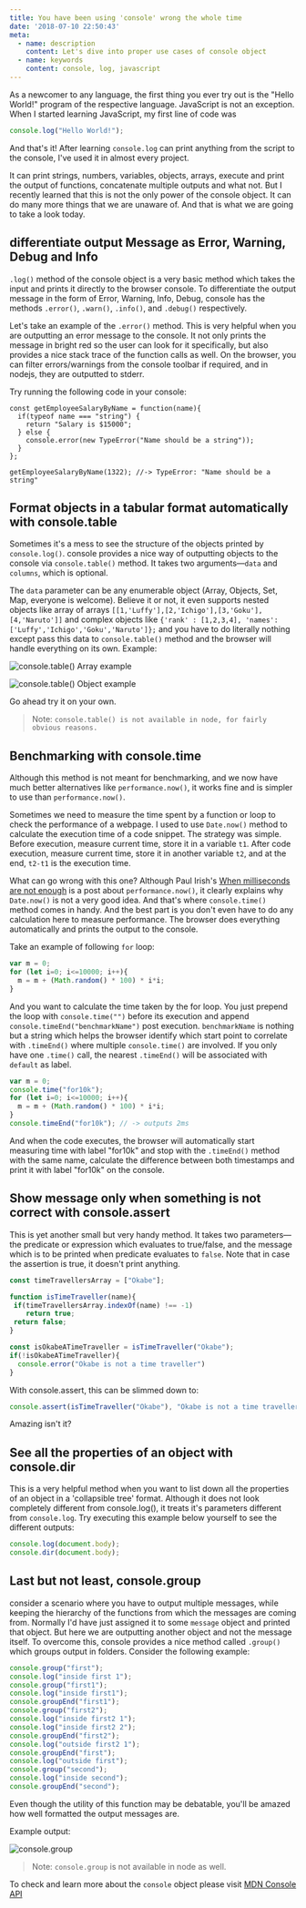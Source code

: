 ```yaml
---
title: You have been using 'console' wrong the whole time
date: '2018-07-10 22:50:43'
meta:
  - name: description
    content: Let's dive into proper use cases of console object
  - name: keywords
    content: console, log, javascript
---
```


As a newcomer to any language, the first thing you ever try out is the "Hello World!" program of the respective language. JavaScript is not an exception. When I started learning JavaScript, my first line of code was 
<!-- more -->
```JavaScript
console.log("Hello World!");
```

And that's it! After learning `console.log` can print anything from the script to the console, I've used it in almost every project.

It can print strings, numbers, variables, objects, arrays, execute and print the output of functions, concatenate multiple outputs and what not. But I recently learned that this is not the only power of the console object. It can do many more things that we are unaware of. And that is what we are going to take a look today.

## differentiate output Message as Error, Warning, Debug and Info

`.log()` method of the console object is a very basic method which takes the input and prints it directly to the browser console. To differentiate the output message in the form of Error, Warning, Info, Debug, console has the methods `.error()`, `.warn()`, `.info()`, and `.debug()` respectively.

Let's take an example of the `.error()` method. This is very helpful when you are outputting an error message to the console. It not only prints the message in bright red so the user can look for it specifically, but also provides a nice stack trace of the function calls as well. On the browser, you can filter errors/warnings from the console toolbar if required, and in nodejs, they are outputted to stderr.

Try running the following code in your console:

```js{5}
const getEmployeeSalaryByName = function(name){
  if(typeof name === "string") {
    return "Salary is $15000";
  } else {
    console.error(new TypeError("Name should be a string"));  
  }
};

getEmployeeSalaryByName(1322); //-> TypeError: "Name should be a string"
```

## Format objects in a tabular format automatically with console.table

Sometimes it's a mess to see the structure of the objects printed by `console.log()`. console provides a nice way of outputting objects to the console via `console.table()` method. It takes two arguments—`data` and `columns`, which is optional.

The `data` parameter can be any enumerable object (Array, Objects, Set, Map, everyone is welcome). Believe it or not, it even supports nested objects like array of arrays `[[1,'Luffy'],[2,'Ichigo'],[3,'Goku'],[4,'Naruto']]` and complex objects like `{'rank' : [1,2,3,4], 'names': ['Luffy','Ichigo','Goku','Naruto']};` and you have to do literally nothing except pass this data to `console.table()` method and the browser will handle everything on its own. Example:

![console.table() Array example](./arr.png)

![console.table() Object example](./obj.png)

Go ahead try it on your own. 

> Note: `console.table() is not available in node, for fairly obvious reasons.`

## Benchmarking with console.time

Although this method is not meant for benchmarking, and we now have much better alternatives like `performance.now()`, it works fine and is simpler to use than `performance.now()`.

Sometimes we need to measure the time spent by a function or loop to check the performance of a webpage. I used to use `Date.now()` method to calculate the execution time of a code snippet. The strategy was simple. Before execution, measure current time, store it in a variable `t1`. After code execution, measure current time, store it in another variable `t2`, and at the end, `t2-t1` is the execution time.

What can go wrong with this one? Although Paul Irish's [When milliseconds are not enough](https://developers.google.com/web/updates/2012/08/When-milliseconds-are-not-enough-performance-now?hl=en) is a post about `performance.now()`, it clearly explains why `Date.now()` is not a very good idea. And that's where `console.time()` method comes in handy. And the best part is you don't even have to do any calculation here to measure performance. The browser does everything automatically and prints the output to the console.

Take an example of following `for` loop:

```js
var m = 0;
for (let i=0; i<=10000; i++){
  m = m + (Math.random() * 100) * i*i;
}
```

And you want to calculate the time taken by the for loop. You just prepend the loop with `console.time("")` before its execution and append `console.timeEnd("benchmarkName")` post execution. `benchmarkName` is nothing but a string which helps the browser identify which start point to correlate with `.timeEnd()` where multiple `console.time()` are involved. If you only have one `.time()` call, the nearest `.timeEnd()` will be associated with `default` as label.

```js
var m = 0;
console.time("for10k");
for (let i=0; i<=10000; i++){
  m = m + (Math.random() * 100) * i*i;
}
console.timeEnd("for10k"); // -> outputs 2ms
```

And when the code executes, the browser will automatically start measuring time with label "for10k" and stop with the `.timeEnd()` method with the same name, calculate the difference between both timestamps and print it with label "for10k" on the console.

## Show message only when something is not correct with console.assert

This is yet another small but very handy method. It takes two parameters—the predicate or expression which evaluates to true/false, and the message which is to be printed when predicate evaluates to `false`. Note that in case the assertion is true, it doesn't print anything.

```js
const timeTravellersArray = ["Okabe"];

function isTimeTraveller(name){
 if(timeTravellersArray.indexOf(name) !== -1)
    return true;
 return false;
}

const isOkabeATimeTraveller = isTimeTraveller("Okabe");
if(!isOkabeATimeTraveller){
  console.error("Okabe is not a time traveller")
}
```

With console.assert, this can be slimmed down to:

```js
console.assert(isTimeTraveller("Okabe"), "Okabe is not a time traveller");
```

Amazing isn't it?

## See all the properties of an object with console.dir

This is a very helpful method when you want to list down all the properties of an object in a 'collapsible tree' format. Although it does not look completely different from console.log(), it treats it's parameters different from `console.log`. Try executing this example below yourself to see the different outputs:

```js
console.log(document.body);
console.dir(document.body);
```

## Last but not least, console.group

consider a scenario where you have to output multiple messages, while keeping the hierarchy of the functions from which the messages are coming from. Normally I'd have just assigned it to some `message` object and printed that object. But here we are outputting another object and not the message itself. To overcome this, console provides a nice method called `.group()` which groups output in folders. Consider the following example:

```js
console.group("first");
console.log("inside first 1");
console.group("first1");
console.log("inside first1");
console.groupEnd("first1");
console.group("first2");
console.log("inside first2 1");
console.log("inside first2 2");
console.groupEnd("first2");
console.log("outside first2 1");
console.groupEnd("first");
console.log("outside first");
console.group("second");
console.log("inside second");
console.groupEnd("second");
```

Even though the utility of this function may be debatable, you'll be amazed how well formatted the output messages are.

Example output:

![console.group](./groups.png)

> Note: `console.group` is not available in node as well.

To check and learn more about the `console` object please visit [MDN Console API](https://developer.mozilla.org/en-US/docs/Web/API/console)
